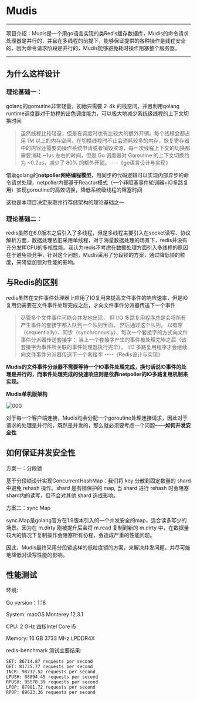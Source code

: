 # Mudis

---

项目介绍：Mudis是一个用go语言实现的类Redis缓存数据库，Mudis的命令请求处理器是并行的，并且在多线程的前提下，能够保证提供的各种操作是线程安全的，因为命令请求阶段是并行的，Mudis能够避免耗时操作阻塞整个服务器。

---

## 为什么这样设计

### 理论基础一：

golang的goroutine非常轻量，初始只需要 2-4k 的栈空间，并且利用golang runtime调度器对于协程的出色调度能力，可以极大地减少系统级线程的上下文切换时间

> 虽然线程比较轻量，但是在调度时也有比较大的额外开销。每个线程会都占用 1M 以上的内存空间，在切换线程时不止会消耗较多的内存，恢复寄存器中的内容还需要向操作系统申请或者销毁资源，每一次线程上下文的切换都需要消耗 ~1us 左右的时间，但是 Go 调度器对 Goroutine 的上下文切换约为 ~0.2us，减少了 80% 的额外开销。 ---《go语言设计与实现》

借助golang的**netpoller网络编程模型**，用同步的代码逻辑可以实现内部异步的命令请求处理，netpoller内部基于Reactor模式（一个非阻塞事件轮训器+IO多路复用）实现goroutine的高效切换，降低系统级线程的阻塞时间

这也是本项目决定采取并行存储架构的理论基础之一

### 理论基础二：

redis虽然在6.0版本之后引入了多线程，但是多线程主要引入在socket读写、协议解析方面，数据处理依旧采用单线程，对于海量数据处理的场景下，redis并没有充分发挥CPU的多核性能。我认为redis不考虑在数据处理方面引入多线程的原因在于避免锁竞争，针对这个问题，Mudis采用了分段锁的方案，通过降低锁的粒度，来降低加锁对性能的影响。

## 与Redis的区别

redis虽然在文件事件处理器上应用了IO复用来提高文件事件的响应速率，但是IO复用仍需要在文件事件处理完成之后，才向文件事件分派器传送下一个事件

> 尽管多个文件事件可能会并发地出现， 但 I/O 多路复用程序总是会将所有产生事件的套接字都入队到一个队列里面， 然后通过这个队列， 以有序（sequentially）、同步（synchronously）、每次一个套接字的方式向文件事件分派器传送套接字： 当上一个套接字产生的事件被处理完毕之后（该套接字为事件所关联的事件处理器执行完毕）， I/O 多路复用程序才会继续向文件事件分派器传送下一个套接字                 ----《Redis设计与实现》

**Mudis的文件事件分派器不需要等待一个IO事件处理完成，换句话说IO事件的处理是并行的，而事件处理完成的快速响应则是依靠netpoller的IO多路复用机制来实现。**

**Mudis单机版架构**

![000](https://github.com/jujunwang/picture/blob/master/Mudis000.png?raw=true)

对于每一个客户端连接，Mudis均会分配一个goroutine处理连接请求，因此对于请求的处理是并行的，既然是并发的，那么就必须要考虑一个问题——**如何并发安全性**

## 如何保证并发安全性

方案一：分段锁

基于分段锁设计实现ConcurrentHashMap：我们将 key 分散到固定数量的 shard 中避免 rehash 操作。shard 是有锁保护的 map, 当 shard 进行 rehash 时会阻塞shard内的读写，但不会对其他 shard 造成影响。

方案二：sync.Map

sync.Map是golang官方在1.9版本引入的一个并发安全的map，适合读多写少的场景。因为在 m.dirty 刚被提升后会将 m.read 复制到新的 m.dirty 中，在数据量较大的情况下复制操作会阻塞所有协程，会造成严重的性能问题。

因此，Mudis最终采用分段锁这样的低粒度锁的方案，来解决并发问题，并尽可能地降低对读写性能的影响。

## 性能测试

环境:

Go version：1.18

System: macOS Monterey 12.3.1

CPU: 2 GHz 四核Intel Core i5

Memory: 16 GB 3733 MHz LPDDR4X

redis-benchmark 测试主要结果:

```
SET: 86714.87 requests per second
GET: 81735.77 requests per second
INCR: 98732.52 requests per second
LPUSH: 88894.45 requests per second
RPUSH: 95578.39 requests per second
LPOP: 87981.72 requests per second
RPOP: 89623.36 requests per second
```

